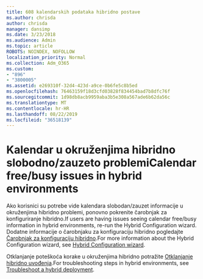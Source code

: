 ```yaml
---
title: 608 kalendarskih podataka hibridno postave
ms.author: chrisda
author: chrisda
manager: dansimp
ms.date: 3/23/2018
ms.audience: Admin
ms.topic: article
ROBOTS: NOINDEX, NOFOLLOW
localization_priority: Normal
ms.collection: Adm_O365
ms.custom:
- "896"
- "3800005"
ms.assetid: e269310f-32d4-423d-a9ce-0b6fe5c8b5ed
ms.openlocfilehash: 76463159f18d3cfd03828f834454bad7b8dfc76f
ms.sourcegitcommit: 1d98db8acb9959aba3b5e308a567ade6b62da56c
ms.translationtype: MT
ms.contentlocale: hr-HR
ms.lasthandoff: 08/22/2019
ms.locfileid: "36518139"
---
```

# <a name="calendar-freebusy-issues-in-hybrid-environments"></a><span data-ttu-id="52dc2-102">Kalendar u okruženjima hibridno slobodno/zauzeto problemi</span><span class="sxs-lookup"><span data-stu-id="52dc2-102">Calendar free/busy issues in hybrid environments</span></span>

<span data-ttu-id="52dc2-103">Ako korisnici su potrebe vide kalendara slobodan/zauzet informacije u okruženjima hibridno problemi, ponovno pokrenite čarobnjak za konfiguriranje hibridno.</span><span class="sxs-lookup"><span data-stu-id="52dc2-103">If users are having issues seeing calendar free/busy information in hybrid environments, re-run the Hybrid Configuration wizard.</span></span> <span data-ttu-id="52dc2-104">Dodatne informacije o čarobnjaku za konfiguraciju hibridno pogledajte [Čarobnjak za konfiguraciju hibridno](https://go.microsoft.com/fwlink/p/?linkid=528149).</span><span class="sxs-lookup"><span data-stu-id="52dc2-104">For more information about the Hybrid Configuration wizard, see [Hybrid Configuration wizard](https://go.microsoft.com/fwlink/p/?linkid=528149).</span></span>

<span data-ttu-id="52dc2-105">Otklanjanje poteškoća korake u okruženjima hibridno potražite [Otklanjanje hibridno uvođenja](https://technet.microsoft.com/library/jj659053.aspx).</span><span class="sxs-lookup"><span data-stu-id="52dc2-105">For troubleshooting steps in hybrid environments, see [Troubleshoot a hybrid deployment](https://technet.microsoft.com/library/jj659053.aspx).</span></span>
